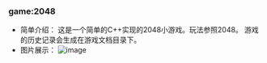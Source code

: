 ### game:2048
- 简单介绍：
	这是一个简单的C++实现的2048小游戏。玩法参照2048。
	游戏的历史记录会生成在游戏文档目录下。
- 图片展示：
![image](https://github.com/BB-Fly/game2048/image.jpg)